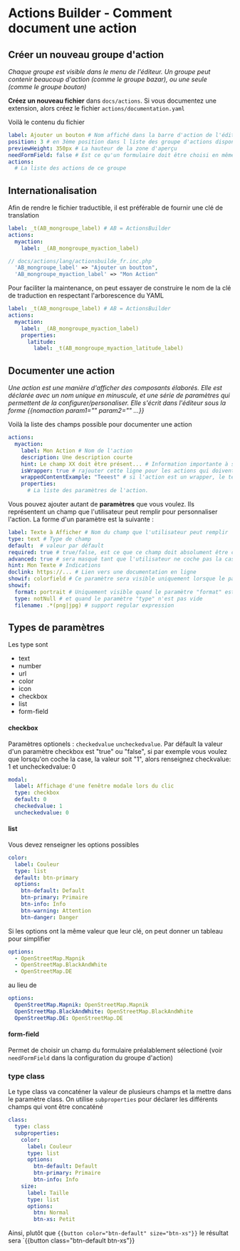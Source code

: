 # Actions Builder - Comment document une action

## Créer un nouveau groupe d'action

_Chaque groupe est visible dans le menu de l'éditeur. Un groupe peut contenir beaucoup d'action (comme le groupe bazar), ou une seule (comme le groupe bouton)_

**Créez un nouveau fichier** dans `docs/actions`. Si vous documentez une extension, alors créez le fichier `actions/documentation.yaml`

Voilà le contenu du fichier
```yaml
label: Ajouter un bouton # Nom affiché dans la barre d'action de l'éditeur
position: 3 # en 3ème position dans l liste des groupe d'actions disponibles
previewHeight: 350px # La hauteur de la zone d'aperçu
needFormField: false # Est ce qu'un formulaire doit être choisi en même temps que l'action ? (c'est le cas pour bazar)
actions:
  # La liste des actions de ce groupe
```

## Internationalisation

Afin de rendre le fichier traductible, il est préférable de fournir une clé de translation
```yaml
label: _t(AB_mongroupe_label) # AB = ActionsBuilder
actions:
  myaction:
    label: _(AB_mongroupe_myaction_label)
```

```php
// docs/actions/lang/actionsbuilde_fr.inc.php
  'AB_mongroupe_label' => "Ajouter un boutton",
  'AB_mongroupe_myaction_label' => "Mon Action"
```

Pour faciliter la maintenance, on peut essayer de construire le nom de la clé de traduction en respectant l'arborescence du YAML

```yaml
label: _t(AB_mongroupe_label) # AB = ActionsBuilder
actions:
  myaction:
    label: _(AB_mongroupe_myaction_label)
    properties:
      latitude:
        label: _t(AB_mongroupe_myaction_latitude_label)
```

## Documenter une action

_Une action est une manière d'afficher des composants élaborés. Elle est déclarée avec un nom unique en minuscule, et une série de paramètres qui permettent de la configurer/personaliser. Elle s'écrit dans l'éditeur sous la forme {{nomaction param1="" param2="" ...}}_

Voilà la liste des champs possible pour documenter une action
```yaml
actions:
  myaction:
    label: Mon Action # Nom de l'action
    description: Une description courte
    hint: Le champ XX doit être présent... # Information importante à savoir si on utilise cette action
    isWrapper: true # rajouter cette ligne pour les actions qui doivent se fermer avec un {{end elem="action"}}
    wrappedContentExample: "Teeest" # si l'action est un wrapper, le texte à inclure dans l'action à titre d'exemple
    properties:
      # La liste des paramètres de l'action.
```

Vous pouvez ajouter autant de **paramètres** que vous voulez. Ils représentent un champ que l'utilisateur peut remplir pour personnaliser l'action. La forme d'un paramètre est la suivante :

```yaml
label: Texte à Afficher # Nom du champ que l'utilisateur peut remplir
type: text # Type de champ
default:  # valeur par défault
required: true # true/false, est ce que ce champ doit absolument être configuré par l'utilisateur
advanced: true # sera masqué tant que l'utilisateur ne coche pas la case "paramètres avancés"
hint: Mon Texte # Indications
doclink: https://... # Lien vers une documentation en ligne
showif: colorfield # Ce paramètre sera visible uniquement lorsque le paramètre colorfield n'est pas vie
showif:
  format: portrait # Uniquement visible quand le paramètre "format" est égal à "portait"
  type: notNull # et quand le paramètre "type" n'est pas vide
  filename: .*(png|jpg) # support regular expression
```

## Types de paramètres

Les type sont
  - text
  - number
  - url
  - color
  - icon
  - checkbox
  - list
  - form-field

#### checkbox
Paramètres optionels : `checkedvalue` `uncheckedvalue`. Par défault la valeur d'un paramètre checkbox est "true" ou "false", si par exemple vous voulez que lorsqu'on coche la case, la valeur soit "1", alors renseignez checkvalue: 1 et uncheckedvalue: 0
```yaml
modal:
  label: Affichage d'une fenêtre modale lors du clic
  type: checkbox
  default: 0
  checkedvalue: 1
  uncheckedvalue: 0
```

#### list
Vous devez renseigner les options possibles
```yaml
color:
  label: Couleur
  type: list
  default: btn-primary
  options:
    btn-default: Default
    btn-primary: Primaire
    btn-info: Info
    btn-warning: Attention
    btn-danger: Danger
```

Si les options ont la même valeur que leur clé, on peut donner un tableau pour simplifier
```yaml
options:
  - OpenStreetMap.Mapnik
  - OpenStreetMap.BlackAndWhite
  - OpenStreetMap.DE
```
au lieu de
```yaml
options:
  OpenStreetMap.Mapnik: OpenStreetMap.Mapnik
  OpenStreetMap.BlackAndWhite: OpenStreetMap.BlackAndWhite
  OpenStreetMap.DE: OpenStreetMap.DE
```

#### form-field
Permet de choisir un champ du formulaire préalablement sélectioné (voir `needFormField` dans la configuration du groupe d'action)

### type class
Le type class va concaténer la valeur de plusieurs champs et la mettre dans le paramètre class. On utilise `subproperties` pour déclarer les différents champs qui vont être concaténé
```yaml
class:
  type: class
  subproperties:
    color:
      label: Couleur
      type: list
      options:
        btn-default: Default
        btn-primary: Primaire
        btn-info: Info
    size:
      label: Taille
      type: list
      options:
        btn: Normal
        btn-xs: Petit
```
Ainsi, plutôt que `{{button color="btn-default" size="btn-xs"}}` le résultat sera `{{button class="btn-default btn-xs"}}
